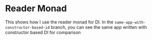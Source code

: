 # Reader Monad

This shows how I use the reader monad for DI. In the `same-app-with-constructor-based-id` branch, you can see the same app written with constructor based DI for comparison
